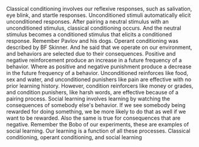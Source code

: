 Classical conditioning involves our reflexive responses, such as salivation,
eye blink, and startle responses. Unconditioned stimuli automatically elicit
unconditioned responses. After pairing a neutral stimulus with an unconditioned
stimulus, classical conditioning occurs. And the neutral stimulus becomes a
conditioned stimulus that elicits a conditioned response. Remember Pavlov and
his dogs. Operant conditioning was described by BF Skinner. And he said that we
operate on our environment, and behaviors are selected due to their
consequences. Positive and negative reinforcement produce an increase in a
future frequency of a behavior. Where as positive and negative punishment
produce a decrease in the future frequency of a behavior. Unconditioned
reinforces like food, sex and water, and unconditioned punishers like pain are
effective with no prior learning history. However, condition reinforcers like
money or grades, and condition punishers, like harsh words, are effective
because of a pairing process. Social learning involves learning by watching the
consequences of somebody else's behavior. If we see somebody being rewarded for
doing something, we be more likely to do that as well if we want to be
rewarded. Also the same is true for consequences that are negative. Remember
the Bobo of our experiments, these are examples of social learning. Our
learning is a function of all these processes. Classical conditioning, operant
conditioning, and social learning
